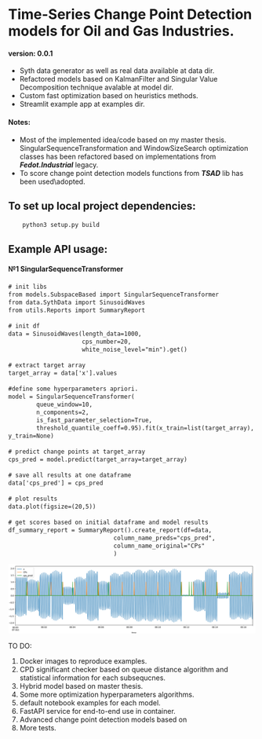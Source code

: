 # Time-Series Change Point Detection models for Oil and Gas Industries.

#### version: 0.0.1
- Syth data generator as well as real data available at data dir.
- Refactored models based on KalmanFilter and Singular Value Decomposition technique avalable at model dir.
- Custom fast optimization based on heuristics methods.
- Streamlit example app at examples dir.

#### Notes:
 - Most of the implemented idea/code based on my master thesis. SingularSequenceTransformation and WindowSizeSearch 
optimization 
classes has been refactored based on implementations from ***Fedot.Industrial*** legacy.
 - To score change point detection models functions from ***TSAD*** lib has been used\adopted.

## To set up local project dependencies:
```commandline
    python3 setup.py build
```

## Example API usage:

#### №1 SingularSequenceTransformer
```Python3
# init libs
from models.SubspaceBased import SingularSequenceTransformer
from data.SythData import SinusoidWaves
from utils.Reports import SummaryReport

# init df
data = SinusoidWaves(length_data=1000,
                     cps_number=20,
                     white_noise_level="min").get()

# extract target array
target_array = data['x'].values

#define some hyperparameters apriori.
model = SingularSequenceTransformer(
        queue_window=10,
        n_components=2,
        is_fast_parameter_selection=True,
        threshold_quantile_coeff=0.95).fit(x_train=list(target_array), y_train=None)

# predict change points at target_array
cps_pred = model.predict(target_array=target_array)

# save all results at one dataframe
data['cps_pred'] = cps_pred

# plot results
data.plot(figsize=(20,5))

# get scores based on initial dataframe and model results
df_summary_report = SummaryReport().create_report(df=data,
                              column_name_preds="cps_pred",
                              column_name_original="CPs"
                              )
```
![Plot results](img.png)

TO DO:

1. Docker images to reproduce examples.
2. CPD significant checker based on queue distance algorithm and statistical information for each subsequcnes.
3. Hybrid model based on master thesis.
4. Some more optimization hyperparameters algorithms.
5. default notebook examples for each model.
6. FastAPI service for end-to-end use in container.
7. Advanced change point detection models based on 
8. More tests.

[//]: # (Here you find notebooks with Change Point Detection methods in Petroleum Data. Mainly I focus to experiment with Fedot.Industrial library.)

[//]: # ()
[//]: # (My point is to create an offline CPD algorithm:)

[//]: # ()
[//]: # (  1. Without a priori knowledge of CPs numbers in data.)

[//]: # (  )
[//]: # (  2. With auto-selected parameters.)

[//]: # (  )
[//]: # (  3. Minimum FPs detection.)

[//]: # (  )
[//]: # (  4. Minimum time delta detection.)

[//]: # (  )
[//]: # (  5. Maximum CPs detection.)

[//]: # (  )
[//]: # (  )
[//]: # (in progress...)

[//]: # ()
[//]: # (TO DO list:)

[//]: # ()
[//]: # (1. Refactoring && Restructure dir)

[//]: # (2. Update SST and Kalman Filter models)

[//]: # (3. Update streamlit app)

[//]: # (4. Create Docker Image && CI)

[//]: # (5. Add some tests for models)
